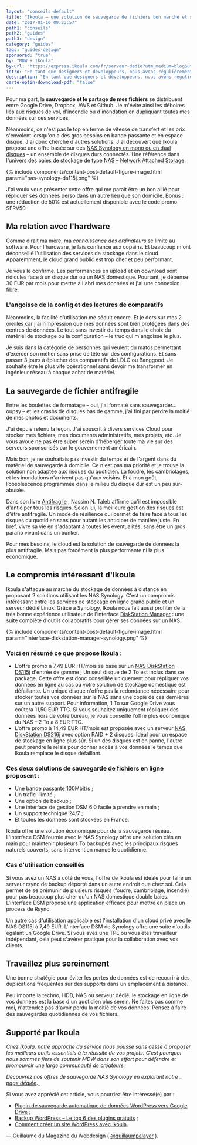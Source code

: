 ```yaml
---
layout: "conseils-default"
title: "Ikoula – une solution de sauvegarde de fichiers bon marché et sûre"
date: "2017-01-10 00:23:57"
path1: "conseils"
path2: "guides"
path3: "design"
category: "guides"
tags: "guides-design"
sponsored: "true"
by: "MDW + Ikoula"
by-url: "https://express.ikoula.com/fr/serveur-dedie?utm_medium=blog&utm_campaign=content&utm_source=magazineduwebdesign#synology"
intro: "En tant que designers et développeurs, nous avons régulièrement besoin de sauvegarder des fichiers. Mais choisir la solution de stockage la plus pertinente n'est pas évident. Surtout quand comme moi, on y connait rien en hardware, en serveur, etc. J'ai donc pris le problème à bras le corps pour trouver des solutions à mes besoins de **back up** et de **stockage de données**."
description: "En tant que designers et développeurs, nous avons régulièrement besoin de sauvegarder des fichiers. Mais choisir la solution de stockage la plus pertinente n'est pas évident. Surtout quand comme moi, on y connait rien en hardware, en serveur, etc"
carte-optin-downoload-pdf: "false"
---
```


Pour ma part, la **sauvegarde et le partage de mes fichiers** se distribuent entre Google Drive, Dropbox, AWS et Github. Je m'évite ainsi les déboires liés aux risques de vol, d'incendie ou d'inondation en dupliquant toutes mes données sur ces services.

Néanmoins, ce n'est pas le top en terme de vitesse de transfert et les prix s'envolent lorsqu'on a des gros besoins en bande passante et en espace disque. J'ai donc cherché d'autres solutions. J'ai découvert que Ikoula propose une offre basée sur des [NAS Synology en mono ou en dual disques](https://express.ikoula.com/fr/serveur-dedie?utm_medium=blog&utm_campaign=content&utm_source=magazineduwebdesign#synology) – un ensemble de disques durs connectés. Une référence dans l'univers des baies de stockage de type [NAS – Network Attached Storage](https://fr.wikipedia.org/wiki/Serveur_de_stockage_en_r%C3%A9seau).

{% include components/content-post-default-figure-image.html param="nas-synology-ds115j.png" %}

J'ai voulu vous présenter cette offre qui me parait être un bon allié pour répliquer ses données perso dans un autre lieu que son domicile. Bonus : une réduction de 50% est actuellement disponible avec le code promo SERV50.

## Ma relation avec l'hardware

Comme dirait ma mère, ma _connaissance des ordinateurs_ se limite au software. Pour l'hardware, je fais confiance aux copains. Et beaucoup m'ont déconseillé l'utilisation des services de stockage dans le cloud. Apparemment, le cloud grand public est trop cher et peu performant.

Je vous le confirme. Les performances en upload et en download sont ridicules face à un disque dur ou un NAS domestique. Pourtant, je dépense 30 EUR par mois pour mettre à l'abri mes données et j'ai une connexion fibre.

### L'angoisse de la config et des lectures de comparatifs

Néanmoins, la facilité d'utilisation me séduit encore. Et je dors sur mes 2 oreilles car j'ai l'impression que mes données sont bien protégées dans des centres de données. Le tout sans investir du temps dans le choix du matériel de stockage ou la configuration – le truc qui m'angoisse le plus.

Je suis dans la catégorie de personnes qui veulent du matos permettant d’exercer son métier sans prise de tête sur des configurations. Et sans passer 3 jours à éplucher des comparatifs de LDLC ou Banggood. Je souhaite être le plus vite opérationnel sans devoir me transformer en ingénieur réseau à chaque achat de matériel.

## La sauvegarde de fichier antifragile

Entre les boulettes de formatage – oui, j'ai formaté sans sauvegarder... oupsy – et les crashs de disques bas de gamme, j'ai fini par perdre la moitié de mes photos et documents.

J'ai depuis retenu la leçon. J'ai souscrit à divers services Cloud pour stocker mes fichiers, mes documents administratifs, mes projets, etc. Je vous avoue ne pas être super serein d'héberger toute ma vie sur des serveurs sponsorisés par le gouvernement américain.

Mais bon, je ne souhaitais pas investir du temps et de l'argent dans du matériel de sauvegarde à domicile. Ce n'est pas ma priorité et je trouve la solution non adaptée aux risques du quotidien. La foudre, les cambriolages, et les inondations n'arrivent pas qu'aux voisins. Et à mon goût, l’obsolescence programmée dans le milieu du disque dur est un peu sur-abusée.

Dans son livre [Antifragile](https://www.amazon.fr/gp/product/2251444769/ref=as_li_tl?ie=UTF8&camp=1642&creative=6746&creativeASIN=2251444769&linkCode=as2&tag=mdw-21) , Nassim N. Taleb affirme qu'il est impossible d'anticiper tous les risques. Selon lui, la meilleure gestion des risques est d'être antifragile. Un mode de résilience qui permet de faire face à tous les risques du quotidien sans pour autant les anticiper de manière juste. En bref, vivre sa vie en s'adaptant à toutes les éventualités, sans être un gros parano vivant dans un bunker.

Pour mes besoins, le cloud est la solution de sauvegarde de données la plus antifragile. Mais pas forcément la plus performante ni la plus économique.

## Le compromis intéressant d'Ikoula

Ikoula s'attaque au marché du stockage de données à distance en proposant 2 solutions utilisant les NAS Synology. C'est un compromis intéressant entre les services de stockage en ligne grand public et un serveur dédié Linux. Grâce à Synology, Ikoula nous fait aussi profiter de la très bonne expérience utilisateur de l'interface [DiskStation Manager](https://www.synology.com/fr-fr/dsm/live_demo) : une suite complète d'outils collaboratifs pour gérer ses données sur un NAS.

{% include components/content-post-default-figure-image.html param="interface-diskstation-manager-synology.png" %}

### Voici en résumé ce que propose Ikoula :

- L'offre promo à 7,49 EUR HT/mois se base sur un [NAS DiskStation DS115j](https://www.synology.com/fr-fr/products/DS115j) d'entrée de gamme ; Un seul disque de 2 To est inclus dans ce package. Cette offre est donc conseillée uniquement pour répliquer vos données en ligne au cas où votre solution de stockage domestique est défaillante. Un unique disque n'offre pas la redondance nécessaire pour stocker toutes vos données sur le NAS sans une copie de ces dernières sur un autre support. Pour information, 1 To sur Google Drive vous coûtera 11,50 EUR TTC. Si vous souhaitez uniquement répliquer des données hors de votre bureau, je vous conseille l'offre plus économique du NAS – 2 To à 8 EUR TTC.
- L'offre promo à 14,49 EUR HT/mois est proposée avec un serveur [NAS DiskStation DS216j](https://www.synology.com/fr-fr/products/DS216j) avec option RAID + 2 disques. Idéal pour un espace de stockage en ligne plus sûr. Si un des disques est en panne, l'autre peut prendre le relais pour donner accès à vos données le temps que Ikoula remplace le disque défaillant.

### Ces deux solutions de sauvegarde de fichiers en ligne proposent :

- Une bande passante 100Mbit/s ;
- Un trafic illimité ;
- Une option de backup ;
- Une interface de gestion DSM 6.0 facile à prendre en main ;
- Un support technique 24/7 ;
- Et toutes les données sont stockées en France.

Ikoula offre une solution économique pour de la sauvegarde réseau. L'interface DSM fournie avec le NAS Synology offre une solution clés en main pour maintenir plusieurs To backupés avec les principaux risques naturels couverts, sans intervention manuelle quotidienne.

### Cas d'utilisation conseillés

Si vous avez un NAS à côté de vous, l'offre de Ikoula est idéale pour faire un serveur rsync de backup déporté dans un autre endroit que chez soi. Cela permet de se prémunir de plusieurs risques (foudre, cambriolage, incendie) pour pas beaucoup plus cher qu'un NAS domestique double baies. L'interface DSM propose une application efficace pour mettre en place un process de Rsync.

Un autre cas d'utilisation applicable est l'installation d'un cloud privé avec le NAS DS115j à 7,49 EUR. L'interface DSM de Synology offre une suite d'outils égalant un Google Drive. Si vous avez une TPE ou vous êtes travailleur indépendant, cela peut s'avérer pratique pour la collaboration avec vos clients.

## Travaillez plus sereinement

Une bonne stratégie pour éviter les pertes de données est de recourir à des duplications fréquentes sur des supports dans un emplacement à distance.

Peu importe la techno, HDD, NAS ou serveur dédié, le stockage en ligne de vos données est la base d'un quotidien plus serein. Ne faites pas comme moi, n'attendez pas d'avoir perdu la moitié de vos données. Pensez à faire des sauvegardes quotidiennes de vos fichiers.

## Supporté par Ikoula

_Chez Ikoula, notre approche du service nous pousse sans cesse à proposer les meilleurs outils essentiels à la réussite de vos projets. C’est pourquoi nous sommes fiers de soutenir MDW dans son effort pour défendre et promouvoir une large communauté de créateurs._

_Découvrez nos offres de sauvegarde NAS Synology en explorant notre _ [_page dédiée_](https://express.ikoula.com/fr/serveur-dedie?utm_medium=blog&utm_campaign=content&utm_source=magazineduwebdesign#synology)_._

Si vous avez apprécié cet article, vous pourriez être intéressé(e) par :

-  [Plugin de sauvegarde automatique de données WordPress vers Google Drive](http://www.magazineduwebdesign.com/sauvegarde-automatique-wordpress-google-drive/) ;
-  [Backup WordPress – Le top 6 des plugins gratuits](http://www.magazineduwebdesign.com/backup-wordpress-plugin-gratuit/) ;
-  [Comment créer un site WordPress avec Ikoula](http://www.magazineduwebdesign.com/conseils/guides/comment-creer-un-site-wordpress-avec-ikoula/).

— Guillaume du Magazine du Webdesign ( [@guillaumpalayer](https://twitter.com/guillaumpalayer) ).
